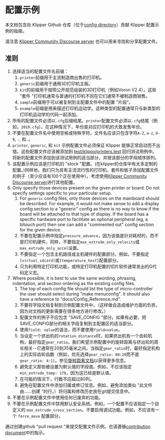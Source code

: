 # 配置示例

本文档包含向 Klipper Github 仓库（位于[config directory](../config/)）贡献 Klipper 配置示例的指南。

请注意 [Klipper Community Discourse server](https://community.klipper3d.org) 也可以用来寻找和分享配置文件。

## 准则

1. 选择适当的配置文件名前缀：
   1. `printer`前缀用于主流制造商出售的打印机。
   1. `generic`前缀用于通用3D打印机主板。
   1. `kit`的前缀用于按照公开规范组装的3D打印机（例如Voron V2.4）。这些 "套件 "打印机通常与普通的打印机不同在它们通常不被制造商销售。
   1. `sample`前缀用于可以被复制到主配置文件中的配置 "片段"。
   1. `example`前缀是用来描述打印机运动学。这种类型的配置通常只与新类型的打印机运动学的代码一起添加。
1. 所有的配置文件必须以`.cfg`后缀结尾。`printer`配置文件必须以`.cfg`结尾（例如，`2019.cfg`）。在这种情况下，年份是对应打印机的大致发售年份。
1. 不要在配置文件名中使用空格或特殊字符。文件名应该只包含字符`A-Z`, `a-z`, `0-9`, `-`, 和`.`。
1. `printer`, `generic`, 和 `kit` 示例配置文件必须保证 Klipper 能够正常启动而不出错。这些配置文件应该被添加到 [test/klippy/printers.test](../test/klippy/printers.test) 回归测试用例中。将新的配置文件添加到该测试用例的适当部分，并按该部分的字母顺序排列。
1. 该配置示例应该是打印机的 "stock "配置。(在klipper的仓库中有太多定制的配置。)同样地，我们只为具有主流流行性的打印机、套件和板子添加配置文件的例子（至少应该有100个正在使用中）。考虑使用[Klipper Community Discourse server](https://community.klipper3d.org)进行其他配置。
1. Only specify those devices present on the given printer or board. Do not specify settings specific to your particular setup.
   1. For `generic` config files, only those devices on the mainboard should be described. For example, it would not make sense to add a display config section to a "generic" config as there is no way to know if the board will be attached to that type of display. If the board has a specific hardware port to facilitate an optional peripheral (eg, a bltouch port) then one can add a "commented out" config section for the given device.
   1. 不要在配置示例中指定`pressure_advance`，因为该值是针对耗材的，而不是打印机硬件。同样，不要指定`max_extrude_only_velocity`或`max_extrude_only_accel`设置。
   1. 不要指定一个包含主机路径或主机硬件的配置部分。例如，不要指定`[virtual_sdcard]`或`[temperature_host]`配置部分。
   1. 只为利用特定打印机功能，或特定打印机配置的切片软件通常发出的G代码定义宏。
1. Where possible, it is best to use the same wording, phrasing, indentation, and section ordering as the existing config files.
   1. The top of each config file should list the type of micro-controller the user should select during "make menuconfig". It should also have a reference to "docs/Config_Reference.md".
   1. 不要将字段文档复制到示例配置文件中。（这样做会造成维护方面的负担，因为对文档的更新需要在很多地方进行修改。）
   1. 配置文件的例子不应包含 "SAVE_CONFIG "部分。如果有必要，把SAVE_CONFIG部分的相关字段复制到主配置区的适当部分。
   1. 使用`field: value`的语法，而不要使用`field=value`。
   1. 当设定一个挤出机的`rotation_distance`时，如果挤出机有一个齿轮机构，最好指定`gear_ratio`。我们希望示例配置中的旋转距离与挤出轮的周长相关--它通常在20到35毫米之间。当指定`gear_ratio`时，最好指定机构上的实际齿轮齿数（例如，优先选择`gear_ratio: 80:20`而不是`gear_ratio: 4:1`）。参见[旋转距离文档](Rotation_Distance.md#using-a-gear_ratio)以获得更多信息。
   1. 避免定义那些被设置为默认值的字段值。例如，不应该指定`min_extrude_temp: 170`，因为这已经是默认值。
   1. 在可能的情况下，行数不应超过80列。
   1. 避免在配置文件中添加归属或修订信息。例如，避免添加类似 "此文件由......创建 "的行。）将归属和修改历史放在git提交信息中。
1. 不要在示例配置文件中使用任何已废弃的功能。
1. 不要在示例配置文件中禁用默认安全系统。例如，一个配置不应该指定一个自定义的 `max_extrude_cross_section`。不要启用调试功能。例如，不应该有一个 `force_move` 配置部分。

通过创建github "pull request "来提交配置文件示例。也请遵循[contribution document](CONTRIBUTING.md)中的指示。
